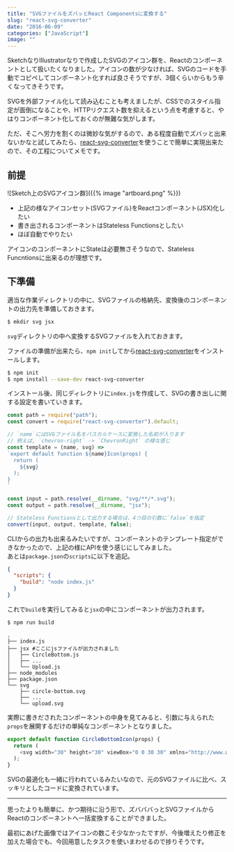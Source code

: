 ```yaml
---
title: "SVGファイルをズバッとReact Componentsに変換する"
slug: "react-svg-converter"
date: "2016-06-09"
categories: ["JavaScript"]
image: ""
---
```



SketchなりIllustratorなりで作成したSVGのアイコン群を、Reactのコンポーネントとして扱いたくなりました。アイコンの数が少なければ、SVGのコードを手動でコピペしてコンポーネント化すれば良さそうですが、3個くらいからもう辛くなってきそうです。

SVGを外部ファイル化して読み込むことも考えましたが、CSSでのスタイル指定が面倒になることや、HTTPリクエスト数を抑えるという点を考慮すると、やはりコンポーネント化しておくのが無難な気がします。

ただ、そこへ労力を割くのは微妙な気がするので、ある程度自動でズバッと出来ないかなと試してみたら、[react-svg-converter](https://www.npmjs.com/package/react-svg-converter)を使うことで簡単に実現出来たので、その工程についてメモです。


## 前提

![Sketch上のSVGアイコン群]({{% image "artboard.png" %}})

* 上記の様なアイコンセット(SVGファイル)をReactコンポーネント(JSX)化したい
* 書き出されるコンポーネントはStateless Functionsとしたい
* ほぼ自動でやりたい

アイコンのコンポーネントにStateは必要無さそうなので、Stateless Funcntionsに出来るのが理想です。


## 下準備

適当な作業ディレクトリの中に、SVGファイルの格納先、変換後のコンポーネントの出力先を準備しておきます。

```bash
$ mkdir svg jsx
```

`svg`ディレクトリの中へ変換するSVGファイルを入れておきます。

ファイルの準備が出来たら、`npm init`してから[react-svg-converter](https://www.npmjs.com/package/react-svg-converter)をインストールします。

```bash
$ npm init
$ npm install --save-dev react-svg-converter
```

インストール後、同じディレクトリに`index.js`を作成して、SVGの書き出しに関する設定を書いていきます。

```javascript:index.js
const path = require("path");
const convert = require("react-svg-converter").default;

// `name`にはSVGファイル名をパスカルケースに変換した名前が入ります
// 例えば, `chevron-right` -> `ChevronRight` の様な感じ
const template = (name, svg) =>
`export default function ${name}Icon(props) {
  return (
    ${svg}
  );
}
`

const input = path.resolve(__dirname, "svg/**/*.svg");
const output = path.resolve(__dirname, "jsx");

// Stateless Functionsとして出力する場合は、4つ目の引数に`false`を指定
convert(input, output, template, false);
```

CLIからの出力も出来るみたいですが、コンポーネントのテンプレート指定ができなかったので、上記の様にAPIを使う感じにしてみました。  
あとは`package.json`の`scripts`に以下を追記。

```json:package.json
{
  "scripts": {
    "build": "node index.js"
  }
}
```

これで`build`を実行してみると`jsx`の中にコンポーネントが出力されます。

```bash
$ npm run build
```

```text:results
.
├── index.js
├── jsx #ここにjsファイルが出力されました
│   ├── CircleBottom.js
│   ├── ...
│   └── Upload.js
├── node_modules
├── package.json
└── svg
    ├── circle-bottom.svg
    ├── ...
    └── upload.svg
```

実際に書きだされたコンポーネントの中身を見てみると、引数に与えられた`props`を展開するだけの単純なコンポーネントとなりました。

```javascript
export default function CircleBottomIcon(props) {
  return (
    <svg width="30" height="30" viewBox="0 0 30 30" xmlns="http://www.w3.org/2000/svg" {...props}><title>circle-bottom</title><path d="M27.5 15c0 6.893-5.608 12.5-12.5 12.5-6.893 0-12.5-5.608-12.5-12.5C2.5 8.107 8.108 2.5 15 2.5c6.893 0 12.5 5.608 12.5 12.5zm2.5 0c0-8.284-6.716-15-15-15C6.716 0 0 6.716 0 15c0 8.284 6.716 15 15 15 8.284 0 15-6.716 15-15zm-15 2.5l-5.625-5.625-1.875 1.91L15 21.25l7.5-7.466-1.875-1.91L15 17.5z" fill-rule="evenodd"/></svg>
  );
}
```

SVGの最適化も一緒に行われているみたいなので、元のSVGファイルに比べ、スッキリとしたコードに変換されています。

---

思ったよりも簡単に、かつ期待に沿う形で、ズバババっとSVGファイルからReactのコンポーネントへ一括変換することができました。

最初にあげた画像ではアイコンの数こそ少なかったですが、今後増えたり修正を加えた場合でも、今回用意したタスクを使いまわせるので捗りそうです。
